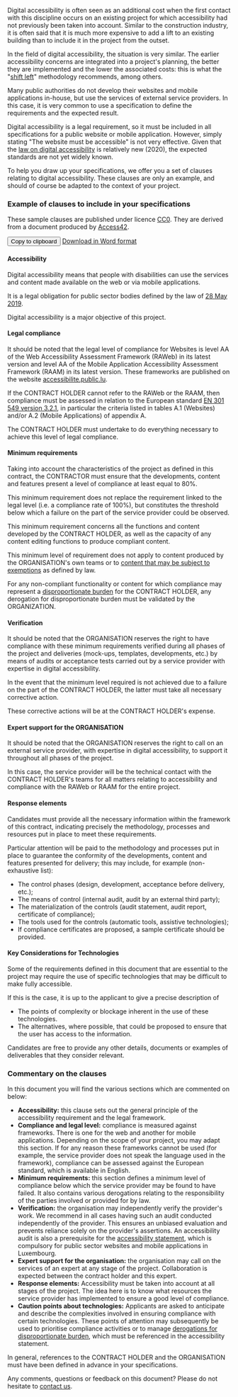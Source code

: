 <script src="../../../js/cdc.js"></script>

Digital accessibility is often seen as an additional cost when the first contact with this discipline occurs on an existing project for which accessibility had not previously been taken into account. Similar to the construction industry, it is often said that it is much more expensive to add a lift to an existing building than to include it in the project from the outset.

In the field of digital accessibility, the situation is very similar. The earlier accessibility concerns are integrated into a project's planning, the better they are implemented and the lower the associated costs: this is what the "[shift left](https://feather.ca/shift-left/)" methodology recommends, among others.

Many public authorities do not develop their websites and mobile applications in-house, but use the services of external service providers. In this case, it is very common to use a specification to define the requirements and the expected result.

Digital accessibility is a legal requirement, so it must be included in all specifications for a public website or mobile application. However, simply stating "The website must be accessible" is not very effective. Given that the [law on digital accessibility](https://legilux.public.lu/eli/etat/leg/loi/2019/05/28/a373/jo) is relatively new (2020), the expected standards are not yet widely known.

To help you draw up your specifications, we offer you a set of clauses relating to digital accessibility. These clauses are only an example, and should of course be adapted to the context of your project.

### Example of clauses to include in your specifications


These sample clauses are published under licence [CC0](https://creativecommons.org/share-your-work/public-domain/cc0/). They are derived from a document produced by [Access42](https://access42.net/).

<button class="clipboard">Copy to clipboard</button>
[Download in Word format](../files/exemple-cahier-des-charges-accessibilite-10032023.docx)
<div class="cdc-template">

#### Accessibility

Digital accessibility means that people with disabilities can use the services and content made available on the web or via mobile applications.

It is a legal obligation for public sector bodies defined by the law of [28 May 2019](https://legilux.public.lu/eli/etat/leg/loi/2019/05/28/a373/jo).

Digital accessibility is a major objective of this project.

#### Legal compliance

It should be noted that the legal level of compliance for Websites is level AA of the Web Accessibility Assessment Framework (RAWeb) in its latest version and level AA of the Mobile Application Accessibility Assessment Framework (RAAM) in its latest version. These frameworks are published on the website [accessibilite.public.lu](https://accessibilite.public.lu).

If the CONTRACT HOLDER cannot refer to the RAWeb or the RAAM, then compliance must be assessed in relation to the European standard [EN 301 549 version 3.2.1](https://www.etsi.org/deliver/etsi_en/301500_301599/301549/03.02.01_60/en_301549v030201p.pdf), in particular the criteria listed in tables A.1 (Websites) and/or A.2 (Mobile Applications) of appendix A.

The CONTRACT HOLDER must undertake to do everything necessary to achieve this level of legal compliance.

#### Minimum requirements

Taking into account the characteristics of the project as defined in this contract, the CONTRACTOR must ensure that the developments, content and features present a level of compliance at least equal to 80%.

This minimum requirement does not replace the requirement linked to the legal level (i.e. a compliance rate of 100%), but constitutes the threshold below which a failure on the part of the service provider could be observed.

This minimum requirement concerns all the functions and content developed by the CONTRACT HOLDER, as well as the capacity of any content editing functions to produce compliant content.

This minimum level of requirement does not apply to content produced by the ORGANISATION's own teams or to [content that may be subject to exemptions](https://accessibilite.public.lu/en/obligations.html#exempt-content) as defined by law.

For any non-compliant functionality or content for which compliance may represent a [disproportionate burden](https://accessibilite.public.lu/en/obligations.html#derogation-for-disproportionate-burden) for the CONTRACT HOLDER, any derogation for disproportionate burden must be validated by the ORGANIZATION.

#### Verification

It should be noted that the ORGANISATION reserves the right to have compliance with these minimum requirements verified during all phases of the project and deliveries (mock-ups, templates, developments, etc.) by means of audits or acceptance tests carried out by a service provider with expertise in digital accessibility.

In the event that the minimum level required is not achieved due to a failure on the part of the CONTRACT HOLDER, the latter must take all necessary corrective action.

These corrective actions will be at the CONTRACT HOLDER's expense.

#### Expert support for the ORGANISATION

It should be noted that the ORGANISATION reserves the right to call on an external service provider, with expertise in digital accessibility, to support it throughout all phases of the project.

In this case, the service provider will be the technical contact with the CONTRACT HOLDER's teams for all matters relating to accessibility and compliance with the RAWeb or RAAM for the entire project.

#### Response elements

Candidates must provide all the necessary information within the framework of this contract, indicating precisely the methodology, processes and resources put in place to meet these requirements.

Particular attention will be paid to the methodology and processes put in place to guarantee the conformity of the developments, content and features presented for delivery; this may include, for example (non-exhaustive list):

- The control phases (design, development, acceptance before delivery, etc.);
- The means of control (internal audit, audit by an external third party);
- The materialization of the controls (audit statement, audit report, certificate of compliance);
- The tools used for the controls (automatic tools, assistive technologies);
- If compliance certificates are proposed, a sample certificate should be provided.

#### Key Considerations for Technologies

Some of the requirements defined in this document that are essential to the project may require the use of specific technologies that may be difficult to make fully accessible.

If this is the case, it is up to the applicant to give a precise description of

- The points of complexity or blockage inherent in the use of these technologies.
- The alternatives, where possible, that could be proposed to ensure that the user has access to the information.

Candidates are free to provide any other details, documents or examples of deliverables that they consider relevant.

</div>

### Commentary on the clauses

In this document you will find the various sections which are commented on below:

- **Accessibility:** this clause sets out the general principle of the accessibility requirement and the legal framework.
- **Compliance and legal level:** compliance is measured against frameworks. There is one for the web and another for mobile applications. Depending on the scope of your project, you may adapt this section. If for any reason these frameworks cannot be used (for example, the service provider does not speak the language used in the framework), compliance can be assessed against the European standard, which is available in English.
- **Minimum requirements:** this section defines a minimum level of compliance below which the service provider may be found to have failed. It also contains various derogations relating to the responsibility of the parties involved or provided for by law.
- **Verification:** the organisation may independently verify the provider's work. We recommend in all cases having such an audit conducted independently of the  provider. This ensures an unbiased evaluation and prevents reliance solely on the provider's assertions. An accessibility audit is also a prerequisite for the [accessibility statement](/en/obligations.html#accessibility-statement), which is compulsory for public sector websites and mobile applications in Luxembourg.
- **Expert support for the organisation:** the organisation may call on the services of an expert at any stage of the project. Collaboration is expected between the contract holder and this expert.
- **Response elements:** Accessibility must be taken into account at all stages of the project. The idea here is to know what resources the service provider has implemented to ensure a good level of compliance.
- **Caution points about technologies:** Applicants are asked to anticipate and describe the complexities involved in ensuring compliance with certain technologies. These points of attention may subsequently be used to prioritise compliance activities or to manage [derogations for disproportionate burden](/en/obligations.html#derogation-for-disproportionate-burden), which must be referenced in the accessibility statement.

In general, references to the CONTRACT HOLDER and the ORGANISATION must have been defined in advance in your specifications.

Any comments, questions or feedback on this document? Please do not hesitate to [contact us](/en/contact.html).